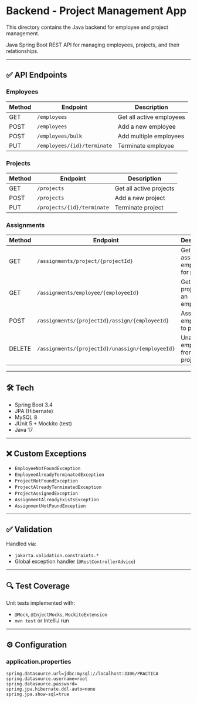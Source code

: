 # Backend - Project Management App

This directory contains the Java backend for employee and project management.

Java Spring Boot REST API for managing employees, projects, and their relationships.

---

## ✅ API Endpoints

### Employees

| Method | Endpoint                   | Description                |
|--------|----------------------------|----------------------------|
| GET    | `/employees`               | Get all active employees   |
| POST   | `/employees`               | Add a new employee         |
| POST   | `/employees/bulk`          | Add multiple employees     |
| PUT    | `/employees/{id}/terminate`| Terminate employee         |

### Projects

| Method | Endpoint                   | Description                |
|--------|----------------------------|----------------------------|
| GET    | `/projects`                | Get all active projects    |
| POST   | `/projects`                | Add a new project          |
| PUT    | `/projects/{id}/terminate` | Terminate project          |

### Assignments

| Method | Endpoint                                 | Description                      |
|--------|------------------------------------------|----------------------------------|
| GET    | `/assignments/project/{projectId}`       | Get assigned employees for project |
| GET    | `/assignments/employee/{employeeId}`     | Get projects for an employee     |
| POST   | `/assignments/{projectId}/assign/{employeeId}` | Assign employee to project |
| DELETE | `/assignments/{projectId}/unassign/{employeeId}` | Unassign employee from project |

---

## 🛠 Tech

- Spring Boot 3.4
- JPA (Hibernate)
- MySQL 8
- JUnit 5 + Mockito (test)
- Java 17

---

## ❌ Custom Exceptions

- `EmployeeNotFoundException`
- `EmployeeAlreadyTerminatedException`
- `ProjectNotFoundException`
- `ProjectAlreadyTerminatedException`
- `ProjectAssignedException`
- `AssignmentAlreadyExistsException`
- `AssignmentNotFoundException`

---

## ✅ Validation

Handled via:
- `jakarta.validation.constraints.*`
- Global exception handler (`@RestControllerAdvice`)

---

## 🔍 Test Coverage

Unit tests implemented with:
- `@Mock`, `@InjectMocks`, `MockitoExtension`
- `mvn test` or IntelliJ run

---

## ⚙️ Configuration

### application.properties

```properties
spring.datasource.url=jdbc:mysql://localhost:3306/PRACTICA
spring.datasource.username=root
spring.datasource.password=
spring.jpa.hibernate.ddl-auto=none
spring.jpa.show-sql=true
